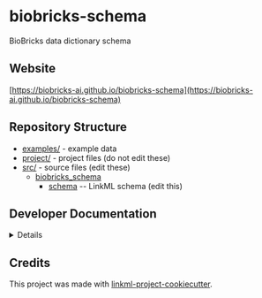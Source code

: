 # biobricks-schema

BioBricks data dictionary schema

## Website

[https://biobricks-ai.github.io/biobricks-schema](https://biobricks-ai.github.io/biobricks-schema)

## Repository Structure

* [examples/](examples/) - example data
* [project/](project/) - project files (do not edit these)
* [src/](src/) - source files (edit these)
  * [biobricks_schema](src/biobricks_schema)
    * [schema](src/biobricks_schema/schema) -- LinkML schema
      (edit this)

## Developer Documentation

<details>
Use the `make` command to generate project artefacts:

* `make all`: make everything
* `make deploy`: deploys site
</details>

## Credits

This project was made with
[linkml-project-cookiecutter](https://github.com/linkml/linkml-project-cookiecutter).

